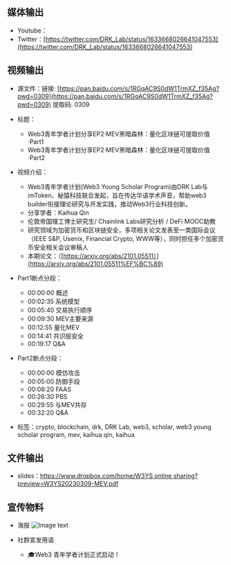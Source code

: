 ## 媒体输出

- Youtube：
- Twitter：[https://twitter.com/DRK_Lab/status/1633668026641047553](https://twitter.com/DRK_Lab/status/1633668026641047553)

## 视频输出

- 源文件：链接: [https://pan.baidu.com/s/1RGqAC9S0dW1TrmXZ_f35Ag?pwd=0309](https://pan.baidu.com/s/1RGqAC9S0dW1TrmXZ_f35Ag?pwd=0309) 提取码: 0309
- 标题：
    - Web3青年学者计划分享EP2·MEV黑暗森林：量化区块链可提取价值·Part1
    - Web3青年学者计划分享EP2·MEV黑暗森林：量化区块链可提取价值·Part2
- 视频介绍：
    - Web3青年学者计划(Web3 Young Scholar Program)由DRK Lab与imToken、秘猿科技联合发起，旨在传达华语学术声音，帮助web3 builder衔接理论研究与开发实践，推动Web3行业科技创新。
    - 分享学者：Kaihua Qin
    - 伦敦帝国理工博士研究生/ Chainlink Labs研究分析 / DeFi MOOC助教
    - 研究领域为加密货币和区块链安全，多项相关论文发表至一类国际会议（IEEE S&P, Usenix, Financial Crypto, WWW等），同时担任多个加密货币安全相关会议审稿人
    - 本期论文：<Quantifying Blockchain Extractable Value: How dark is the forest>（[https://arxiv.org/abs/2101.05511）](https://arxiv.org/abs/2101.05511%EF%BC%89)
- Part1断点分段：
    - 00:00:00 概述
    - 00:02:35 系统模型
    - 00:05:40 交易执行顺序
    - 00:09:30 MEV主要来源
    - 00:12:55 量化MEV
    - 00:14:41 共识层安全
    - 00:19:17 Q&A
    
- Part2断点分段：
    - 00:00:00 模仿攻击
    - 00:05:00 防御手段
    - 00:08:20 FAAS
    - 00:26:30 PBS
    - 00:29:55 与MEV共存
    - 00:32:20 Q&A

- 标签：crypto, blockchain, drk, DRK Lab, web3, scholar, web3 young scholar program, mev, kaihua qin, kaihua

## 文件输出

- slides：[https://www.dropbox.com/home/W3YS online sharing?preview=W3YS20230309-MEV.pdf](https://www.dropbox.com/home/W3YS%20online%20sharing?preview=W3YS20230309-MEV.pdf)

## 宣传物料

- 海报
![Image text](https://github.com/Jeremyidt/DRK-Learning/blob/main/EP2/PosterEP2.jpeg)

- 社群宣发用语
    - 🎓Web3 青年学者计划正式启动！
